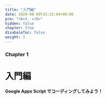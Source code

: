 ```yaml
---
title: "入門編"
date: 2020-08-09T15:32:04+09:00
pre: "<b>1. </b>"
hidden: false
chapter: true
disabaleToc: false
weight: 1
---
```


### Chapter 1

# 入門編

#### Google Apps Script でコーディングしてみよう！
